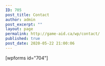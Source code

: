 ```yaml
---
ID: 705
post_title: Contact
author: admin
post_excerpt: ""
layout: page
permalink: http://game-aid.ca/wp/contact/
published: true
post_date: 2020-05-22 21:00:06
---
```

[wpforms id="704"]